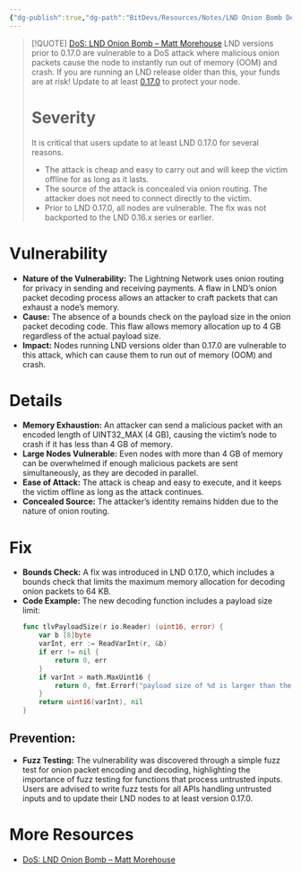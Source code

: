 ```yaml
---
{"dg-publish":true,"dg-path":"BitDevs/Resources/Notes/LND Onion Bomb Denial of Service – Matt Morehouse.md","permalink":"/bit-devs/resources/notes/lnd-onion-bomb-denial-of-service-matt-morehouse/","title":"LND Onion Bomb Denial of Service – Matt Morehouse","tags":["bitcoin","bitdevs","socratic-35","lightning"],"noteIcon":"3","created":"2024-05-17T11:15:07.840-10:00","updated":"2024-06-18T22:22:50.151-10:00"}
---
```




> [!QUOTE] [DoS: LND Onion Bomb – Matt Morehouse](https://morehouse.github.io/lightning/lnd-onion-bomb/)
> LND versions prior to 0.17.0 are vulnerable to a DoS attack where malicious onion packets cause the node to instantly run out of memory (OOM) and crash. If you are running an LND release older than this, your funds are at risk! Update to at least [0.17.0](https://github.com/lightningnetwork/lnd/releases/tag/v0.17.0-beta) to protect your node.
> # Severity
> It is critical that users update to at least LND 0.17.0 for several reasons.
> - The attack is cheap and easy to carry out and will keep the victim offline for as long as it lasts.
> - The source of the attack is concealed via onion routing. The attacker does not need to connect directly to the victim.
> - Prior to LND 0.17.0, all nodes are vulnerable. The fix was not backported to the LND 0.16.x series or earlier.

# Vulnerability
- **Nature of the Vulnerability:** The Lightning Network uses onion routing for privacy in sending and receiving payments. A flaw in LND’s onion packet decoding process allows an attacker to craft packets that can exhaust a node’s memory.
- **Cause:** The absence of a bounds check on the payload size in the onion packet decoding code. This flaw allows memory allocation up to 4 GB regardless of the actual payload size.
- **Impact:** Nodes running LND versions older than 0.17.0 are vulnerable to this attack, which can cause them to run out of memory (OOM) and crash.

# Details
- **Memory Exhaustion:** An attacker can send a malicious packet with an encoded length of UINT32_MAX (4 GB), causing the victim’s node to crash if it has less than 4 GB of memory.
- **Large Nodes Vulnerable:** Even nodes with more than 4 GB of memory can be overwhelmed if enough malicious packets are sent simultaneously, as they are decoded in parallel.
- **Ease of Attack:** The attack is cheap and easy to execute, and it keeps the victim offline as long as the attack continues.
- **Concealed Source:** The attacker’s identity remains hidden due to the nature of onion routing.
  
# Fix
- **Bounds Check:** A fix was introduced in LND 0.17.0, which includes a bounds check that limits the maximum memory allocation for decoding onion packets to 64 KB.
- **Code Example:** The new decoding function includes a payload size limit:
  ```go
  func tlvPayloadSize(r io.Reader) (uint16, error) {
      var b [8]byte
      varInt, err := ReadVarInt(r, &b)
      if err != nil {
          return 0, err
      }
      if varInt > math.MaxUint16 {
          return 0, fmt.Errorf("payload size of %d is larger than the maximum allowed size of %d", varInt, math.MaxUint16)
      }
      return uint16(varInt), nil
  }
  ```

## Prevention:
- **Fuzz Testing:** The vulnerability was discovered through a simple fuzz test for onion packet encoding and decoding, highlighting the importance of fuzz testing for functions that process untrusted inputs. Users are advised to write fuzz tests for all APIs handling untrusted inputs and to update their LND nodes to at least version 0.17.0.


# More Resources
- [DoS: LND Onion Bomb – Matt Morehouse](https://morehouse.github.io/lightning/lnd-onion-bomb/)

